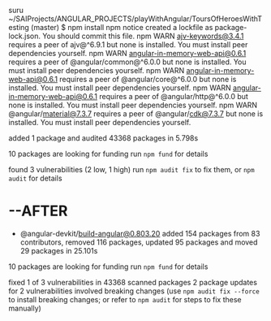 suru ~/SAIProjects/ANGULAR_PROJECTS/playWithAngular/ToursOfHeroesWithTesting (master) $ npm install
npm notice created a lockfile as package-lock.json. You should commit this file.
npm WARN ajv-keywords@3.4.1 requires a peer of ajv@^6.9.1 but none is installed. You must install peer dependencies yourself.
npm WARN angular-in-memory-web-api@0.6.1 requires a peer of @angular/common@^6.0.0 but none is installed. You must install peer dependencies yourself.
npm WARN angular-in-memory-web-api@0.6.1 requires a peer of @angular/core@^6.0.0 but none is installed. You must install peer dependencies yourself.
npm WARN angular-in-memory-web-api@0.6.1 requires a peer of @angular/http@^6.0.0 but none is installed. You must install peer dependencies yourself.
npm WARN @angular/material@7.3.7 requires a peer of @angular/cdk@7.3.7 but none is installed. You must install peer dependencies yourself.

added 1 package and audited 43368 packages in 5.798s

10 packages are looking for funding
  run `npm fund` for details

found 3 vulnerabilities (2 low, 1 high)
  run `npm audit fix` to fix them, or `npm audit` for details

--AFTER
======

+ @angular-devkit/build-angular@0.803.20
added 154 packages from 83 contributors, removed 116 packages, updated 95 packages and moved 29 packages in 25.101s

10 packages are looking for funding
  run `npm fund` for details

fixed 1 of 3 vulnerabilities in 43368 scanned packages
  2 package updates for 2 vulnerabilities involved breaking changes
  (use `npm audit fix --force` to install breaking changes; or refer to `npm audit` for steps to fix these manually)
